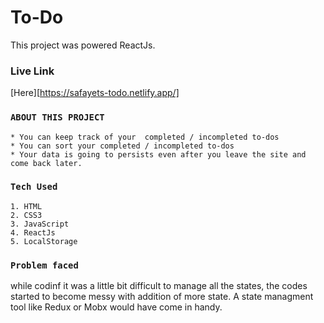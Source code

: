 # To-Do

This project was powered ReactJs.

### Live Link

[Here][https://safayets-todo.netlify.app/]

### `ABOUT THIS PROJECT`

    * You can keep track of your  completed / incompleted to-dos
    * You can sort your completed / incompleted to-dos
    * Your data is going to persists even after you leave the site and    come back later.

### `Tech Used`

    1. HTML
    2. CSS3
    3. JavaScript
    4. ReactJs
    5. LocalStorage

### `Problem faced`

while codinf it was a little bit difficult to manage all the states, the codes started to become messy with addition of more state. A state managment tool like Redux or Mobx would have come in handy.
